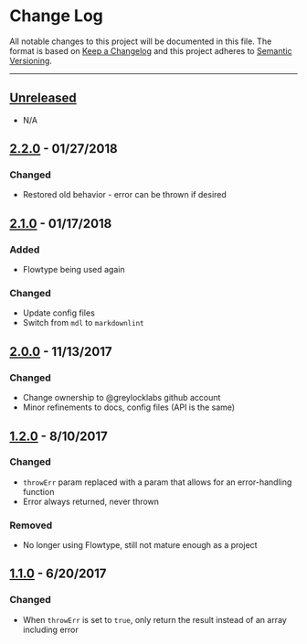 # Change Log

All notable changes to this project will be documented in this file. The format is based on
[Keep a Changelog](http://keepachangelog.com/en/1.0.0/) and this project adheres to
[Semantic Versioning](http://semver.org/spec/v2.0.0.html).

---

## [Unreleased](https://github.com/greylocklabs/await-result/compare/2.2.0...HEAD)

- N/A

## [2.2.0](https://github.com/greylocklabs/await-result/compare/2.1.0...2.2.0) - 01/27/2018

### Changed

- Restored old behavior - error can be thrown if desired

## [2.1.0](https://github.com/greylocklabs/await-result/compare/2.0.0...2.1.0) - 01/17/2018

### Added

- Flowtype being used again

### Changed

- Update config files
- Switch from `mdl` to `markdownlint`

## [2.0.0](https://github.com/greylocklabs/await-result/compare/1.2.0...2.0.0) - 11/13/2017

### Changed

- Change ownership to @greylocklabs github account
- Minor refinements to docs, config files (API is the same)

## [1.2.0](https://github.com/greylocklabs/await-result/compare/1.1.0...1.2.0) - 8/10/2017

### Changed

- `throwErr` param replaced with a param that allows for an error-handling function
- Error always returned, never thrown

### Removed

- No longer using Flowtype, still not mature enough as a project

## [1.1.0](https://github.com/greylocklabs/await-result/compare/1.0.7...1.1.0) - 6/20/2017

### Changed

- When `throwErr` is set to `true`, only return the result instead of an array including error
